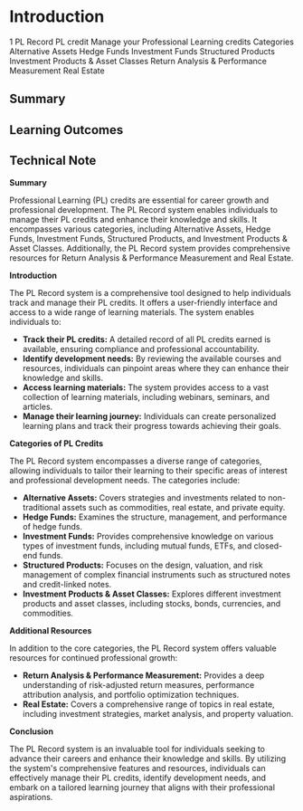 # Introduction

1 PL Record PL credit Manage your Professional Learning credits Categories Alternative Assets Hedge Funds Investment Funds Structured Products Investment Products & Asset Classes Return Analysis & Performance Measurement Real Estate

## Summary



## Learning Outcomes



## Technical Note

**Summary**

Professional Learning (PL) credits are essential for career growth and professional development. The PL Record system enables individuals to manage their PL credits and enhance their knowledge and skills. It encompasses various categories, including Alternative Assets, Hedge Funds, Investment Funds, Structured Products, and Investment Products & Asset Classes. Additionally, the PL Record system provides comprehensive resources for Return Analysis & Performance Measurement and Real Estate.

**Introduction**

The PL Record system is a comprehensive tool designed to help individuals track and manage their PL credits. It offers a user-friendly interface and access to a wide range of learning materials. The system enables individuals to:

* **Track their PL credits:** A detailed record of all PL credits earned is available, ensuring compliance and professional accountability.
* **Identify development needs:** By reviewing the available courses and resources, individuals can pinpoint areas where they can enhance their knowledge and skills.
* **Access learning materials:** The system provides access to a vast collection of learning materials, including webinars, seminars, and articles.
* **Manage their learning journey:** Individuals can create personalized learning plans and track their progress towards achieving their goals.

**Categories of PL Credits**

The PL Record system encompasses a diverse range of categories, allowing individuals to tailor their learning to their specific areas of interest and professional development needs. The categories include:

* **Alternative Assets:** Covers strategies and investments related to non-traditional assets such as commodities, real estate, and private equity.
* **Hedge Funds:** Examines the structure, management, and performance of hedge funds.
* **Investment Funds:** Provides comprehensive knowledge on various types of investment funds, including mutual funds, ETFs, and closed-end funds.
* **Structured Products:** Focuses on the design, valuation, and risk management of complex financial instruments such as structured notes and credit-linked notes.
* **Investment Products & Asset Classes:** Explores different investment products and asset classes, including stocks, bonds, currencies, and commodities.

**Additional Resources**

In addition to the core categories, the PL Record system offers valuable resources for continued professional growth:

* **Return Analysis & Performance Measurement:** Provides a deep understanding of risk-adjusted return measures, performance attribution analysis, and portfolio optimization techniques.
* **Real Estate:** Covers a comprehensive range of topics in real estate, including investment strategies, market analysis, and property valuation.

**Conclusion**

The PL Record system is an invaluable tool for individuals seeking to advance their careers and enhance their knowledge and skills. By utilizing the system's comprehensive features and resources, individuals can effectively manage their PL credits, identify development needs, and embark on a tailored learning journey that aligns with their professional aspirations.